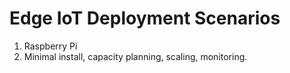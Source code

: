 
# Edge IoT Deployment Scenarios

1. Raspberry Pi
2. Minimal install, capacity planning, scaling, monitoring.
